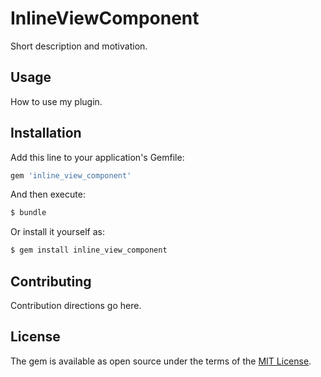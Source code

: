 # InlineViewComponent
Short description and motivation.

## Usage
How to use my plugin.

## Installation
Add this line to your application's Gemfile:

```ruby
gem 'inline_view_component'
```

And then execute:
```bash
$ bundle
```

Or install it yourself as:
```bash
$ gem install inline_view_component
```

## Contributing
Contribution directions go here.

## License
The gem is available as open source under the terms of the [MIT License](https://opensource.org/licenses/MIT).

